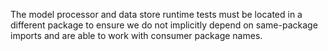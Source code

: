 The model processor and data store runtime tests must be located in a different package to ensure we do not implicitly depend on same-package imports and are able to work with consumer package names.
